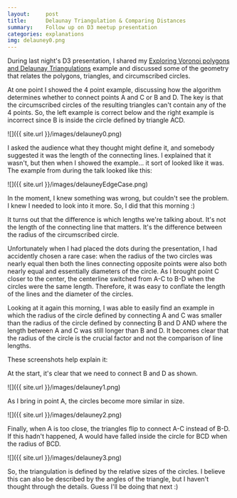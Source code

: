 ```yaml
---
layout:     post
title:      Delaunay Triangulation & Comparing Distances
summary:    Follow up on D3 meetup presentation
categories: explanations
img: delauney0.png
---
```


During last night's D3 presentation, I shared my [Exploring Voronoi polygons and Delaunay Triangulations](http://bl.ocks.org/zanarmstrong/raw/b1c051113be144570881/) example and discussed some of the geometry that relates the polygons, triangles, and circumscribed circles. 

At one point I showed the 4 point example, discussing how the algorithm determines whether to connect points A and C or B and D. The key is that the circumscribed circles of the resulting triangles can't contain any of the 4 points. So, the left example is correct below and the right example is incorrect since B is inside the circle defined by triangle ACD. 

![]({{ site.url }}/images/delauney0.png) 

I asked the audience what they thought might define it, and somebody suggested it was the length of the connecting lines. I explained that it wasn't, but then when I showed the example... it sort of looked like it was. The example from during the talk looked like this: 

![]({{ site.url }}/images/delauneyEdgeCase.png)

In the moment, I knew something was wrong, but couldn't see the problem. I knew I needed to look into it more. So, I did that this morning :)

It turns out that the difference is which lengths we're talking about. It's not the length of the connecting line that matters. It's the difference between the radius of the circumscribed circle. 

Unfortunately when I had placed the dots during the presentation, I had accidently chosen a rare case: when the radius of the two circles was nearly equal then both the lines connecting opposite points were also both nearly equal and essentially diameters of the circle.  As I brought point C closer to the center, the centerline switched from A-C to B-D when the circles were the same length. Therefore, it was easy to conflate the length of the lines and the diameter of the circles.

Looking at it again this morning, I was able to easily find an example in which the radius of the circle defined by connecting A and C was smaller than the radius of the circle defined by connecting B and D AND where the length between A and C was still longer than B and D.  It becomes clear that the radius of the circle is the crucial factor and not the comparison of line lengths.

These screenshots help explain it: 

At the start, it's clear that we need to connect B and D as shown. 

![]({{ site.url }}/images/delauney1.png)

As I bring in point A, the circles become more similar in size. 

![]({{ site.url }}/images/delauney2.png)

Finally, when A is too close, the triangles flip to connect A-C instead of B-D. If this hadn't happened, A would have falled inside the circle for BCD when the radius of BCD. 

![]({{ site.url }}/images/delauney3.png)

So, the triangulation is defined by the relative sizes of the circles. I believe this can also be described by the angles of the triangle, but I haven't thought through the details. Guess I'll be doing that next :)